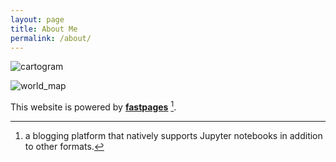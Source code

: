 ```yaml
---
layout: page
title: About Me
permalink: /about/
---
```


![cartogram](https://github.com/AlisonDavey/fastpages/blob/master/images/world.gif)

![world_map](https://github.com/AlisonDavey/fastpages/blob/master/images/world_map.gif)

This website is powered by **[fastpages](https://github.com/fastai/fastpages)** [^1].


[^1]:a blogging platform that natively supports Jupyter notebooks in addition to other formats.
